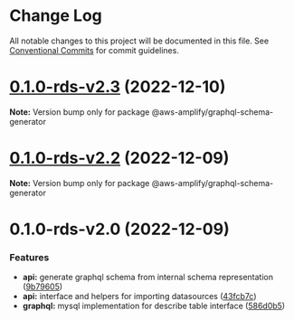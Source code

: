 # Change Log

All notable changes to this project will be documented in this file.
See [Conventional Commits](https://conventionalcommits.org) for commit guidelines.

# [0.1.0-rds-v2.3](https://github.com/aws-amplify/amplify-category-api/compare/@aws-amplify/graphql-schema-generator@0.1.0-rds-v2.2...@aws-amplify/graphql-schema-generator@0.1.0-rds-v2.3) (2022-12-10)

**Note:** Version bump only for package @aws-amplify/graphql-schema-generator

# [0.1.0-rds-v2.2](https://github.com/aws-amplify/amplify-category-api/compare/@aws-amplify/graphql-schema-generator@0.1.0-rds-v2.0...@aws-amplify/graphql-schema-generator@0.1.0-rds-v2.2) (2022-12-09)

**Note:** Version bump only for package @aws-amplify/graphql-schema-generator

# 0.1.0-rds-v2.0 (2022-12-09)

### Features

- **api:** generate graphql schema from internal schema representation ([9b79605](https://github.com/aws-amplify/amplify-category-api/commit/9b79605239eb47a438deb04fdbda4996563d80ee))
- **api:** interface and helpers for importing datasources ([43fcb7c](https://github.com/aws-amplify/amplify-category-api/commit/43fcb7c864d95f178a3f7bfed3bb53d9318d7881))
- **graphql:** mysql implementation for describe table interface ([586d0b5](https://github.com/aws-amplify/amplify-category-api/commit/586d0b5dbf5e04658968b24c853395eab956a0a4))
